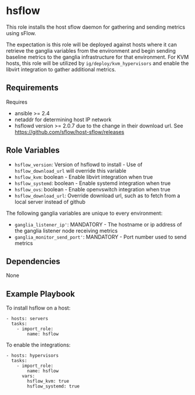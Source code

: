 # hsflow

This role installs the host sflow daemon for gathering and sending metrics using sFlow.

The expectation is this role will be deployed against hosts where it can retrieve the ganglia
variables from the environment and begin sending baseline metrics to the ganglia infrastructure for
that environment. For KVM hosts, this role will be utilized by `ig/deploy/kvm_hypervisors` and
enable the libvirt integration to gather additional metrics.

## Requirements

Requires

* ansible >= 2.4
* netaddr for determining host IP network
* hsflowd version >= 2.0.7 due to the change in their download url. See https://github.com/sflow/host-sflow/releases

## Role Variables

* `hsflow_version`: Version of hsflowd to install - Use of `hsflow_download_url` will override this variable
* `hsflow_kvm`: boolean - Enable libvirt integration when true
* `hsflow_systemd`: boolean - Enable systemd integration when true
* `hsflow_ovs`: boolean - Enable openvswitch integration when true
* `hsflow_download_url`: Override download url, such as to fetch from a local server instead of github

The following ganglia variables are unique to every environment:
* `ganglia_listener_ip'`: MANDATORY - The hostname or ip address of the ganglia listener node receiving metrics
* `ganglia_monitor_send_port'`: MANDATORY - Port number used to send metrics

## Dependencies

None

## Example Playbook

To install hsflow on a host:

    - hosts: servers
      tasks:
        - import_role:
            name: hsflow

To enable the integrations:

    - hosts: hypervisors
      tasks:
        - import_role:
            name: hsflow
          vars:
            hsflow_kvm: true
            hsflow_systemd: true
